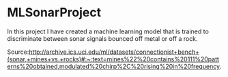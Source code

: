 # MLSonarProject
In this project I have created a machine learning model that is trained to discriminate between sonar signals bounced off metal or off a rock.

Source:http://archive.ics.uci.edu/ml/datasets/connectionist+bench+(sonar,+mines+vs.+rocks)#:~:text=mines%22%20contains%20111%20patterns%20obtained,modulated%20chirp%2C%20rising%20in%20frequency.

